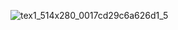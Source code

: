 ![tex1_514x280_0017cd29c6a626d1_5](https://github.com/user-attachments/assets/2a69a033-5bf9-40f6-a950-ee237db50f9b)
